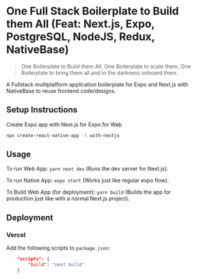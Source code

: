 # One Full Stack Boilerplate to Build them All (Feat: Next.js, Expo, PostgreSQL, NodeJS, Redux, NativeBase)

> One Boilerplate to Build them All, One Boilerplate to scale them, One Boilerplate to bring them all and in the darkness onboard them.

A Fullstack multiplatform application boilerplate for Expo and Next.js with NativeBase to reuse frontend code/designs.

## Setup Instructions

Create Expo app with Next.js for Expo for Web

```bash
npx create-react-native-app -t with-nextjs
```

## Usage

To run Web App: `yarn next dev` (Runs the dev server for Next.js).

To run Native App: `expo start` (Works just like regular expo flow).

To Build Web App (for deployment): `yarn build` (Builds the app for production just like with a normal Next.js project).

## Deployment

### Vercel

Add the following scripts to `package.json`:

``` json
    "scripts": {
        "build": "next build"
    }
```